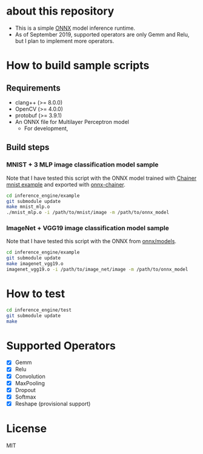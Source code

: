 # about this repository
- This is a simple [ONNX](https://github.com/onnx/onnx) model inference runtime.
- As of September 2019, supported operators are only Gemm and Relu, but I plan to implement more operators.

# How to build sample scripts

## Requirements
- clang++ (>= 8.0.0)
- OpenCV (>= 4.0.0)
- protobuf (>= 3.9.1)
- An ONNX file for Multilayer Perceptron model
  - For development,

## Build steps

### MNIST + 3 MLP image classification model sample

Note that I have tested this script with the ONNX model trained with [Chainer mnist example](https://github.com/chainer/chainer/blob/399d861f84fbd32a807ac577fa24170e7fbec8a3/examples/mnist/train_mnist.py) and exported with [onnx-chainer](https://github.com/chainer/onnx-chainer).

```sh
cd inference_engine/example
git submodule update
make mnist_mlp.o
./mnist_mlp.o -i /path/to/mnist/image -m /path/to/onnx_model
```

### ImageNet + VGG19 image classification model sample

Note that I have tested this script with the ONNX from [onnx/models](https://github.com/onnx/models/tree/master/vision/classification/vgg).

```sh
cd inference_engine/example
git submodule update
make imagenet_vgg19.o
imagenet_vgg19.o -i /path/to/image_net/image -m /path/to/onnx_model
```

# How to test

```sh
cd inference_engine/test
git submodule update
make
```

# Supported Operators
- [x] Gemm
- [x] Relu
- [x] Convolution
- [x] MaxPooling
- [x] Dropout
- [x] Softmax
- [x] Reshape (provisional support)

# License
MIT
